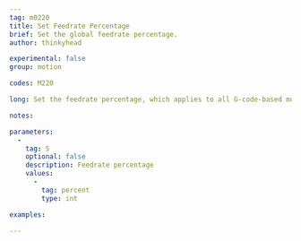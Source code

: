 ```yaml
---
tag: m0220
title: Set Feedrate Percentage
brief: Set the global feedrate percentage.
author: thinkyhead

experimental: false
group: motion

codes: M220

long: Set the feedrate percentage, which applies to all G-code-based moves in all (X, Y, Z, and E) axes.

notes:

parameters:
  -
    tag: S
    optional: false
    description: Feedrate percentage
    values:
      -
        tag: percent
        type: int

examples:

---
```


